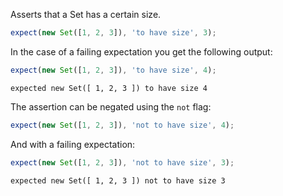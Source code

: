 Asserts that a Set has a certain size.

```js
expect(new Set([1, 2, 3]), 'to have size', 3);
```

In the case of a failing expectation you get the following output:

```js
expect(new Set([1, 2, 3]), 'to have size', 4);
```

```output
expected new Set([ 1, 2, 3 ]) to have size 4
```

The assertion can be negated using the `not` flag:

```js
expect(new Set([1, 2, 3]), 'not to have size', 4);
```

And with a failing expectation:

```js
expect(new Set([1, 2, 3]), 'not to have size', 3);
```

```output
expected new Set([ 1, 2, 3 ]) not to have size 3
```
